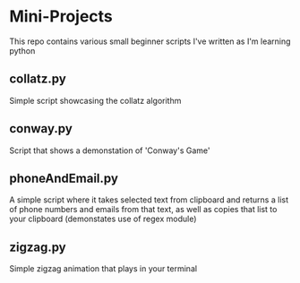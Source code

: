 # Mini-Projects
This repo contains various small beginner scripts I've written as I'm learning python

## collatz.py
Simple script showcasing the collatz algorithm

## conway.py
Script that shows a demonstation of 'Conway's Game'

## phoneAndEmail.py
A simple script where it takes selected text from clipboard and returns a list of phone numbers and emails from that text, as well as copies that list to your clipboard
(demonstates use of regex module)
## zigzag.py
Simple zigzag animation that plays in your terminal
